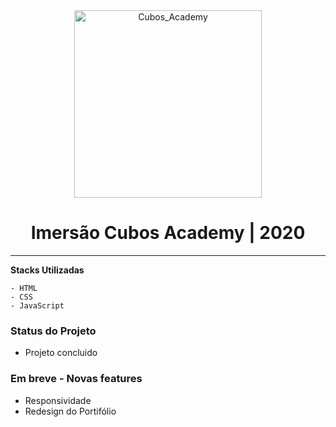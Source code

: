 <div align='center'>
  <img
    src="#"
    alt="Cubos_Academy"
    width="300px"
  />
</div>

<h1 align="center">
    Imersão Cubos Academy | 2020
</h1>



---

**Stacks Utilizadas**

    - HTML
    - CSS
    - JavaScript

### Status do Projeto

- Projeto concluido 


### Em breve - Novas features

 - Responsividade
 - Redesign do Portifólio 
